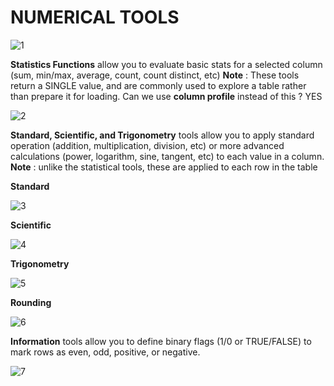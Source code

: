 # NUMERICAL TOOLS

![1](https://github.com/anaswick/my_portfolio/assets/24541471/596c6e69-f3aa-4daa-bc14-acd4acd95299)

**Statistics Functions** allow you to evaluate basic stats for a selected column (sum, min/max, average, count, count distinct, etc)
**Note** : These tools return a SINGLE value, and are commonly used to explore a table rather than prepare it for loading.
Can we use **column profile** instead of this ? YES

![2](https://github.com/anaswick/my_portfolio/assets/24541471/a03709f3-f864-4a09-a0d2-9971e91590dd)

**Standard, Scientific, and Trigonometry** tools allow you to apply standard operation (addition, multiplication, division, etc) or more advanced calculations (power, logarithm, sine, tangent, etc) to each value in a column.
**Note** : unlike the statistical tools, these are applied to each row in the table

**Standard**

![3](https://github.com/anaswick/my_portfolio/assets/24541471/dee24a26-ff33-466d-8ae6-183c685e3fdd)

**Scientific**

![4](https://github.com/anaswick/my_portfolio/assets/24541471/02f2e5c3-5b00-4e4e-b929-1be27f5d7128)

**Trigonometry**

![5](https://github.com/anaswick/my_portfolio/assets/24541471/1b103926-ba81-45e9-92ba-6046588af936)

**Rounding**

![6](https://github.com/anaswick/my_portfolio/assets/24541471/e5a5d72b-6b3f-466c-a355-a0dc635bd0bf)

**Information** tools allow you to define binary flags (1/0 or TRUE/FALSE) to mark rows as even, odd, positive, or negative.

![7](https://github.com/anaswick/my_portfolio/assets/24541471/1f8188a0-ef23-4fdd-b98b-157bcabefe8e)




